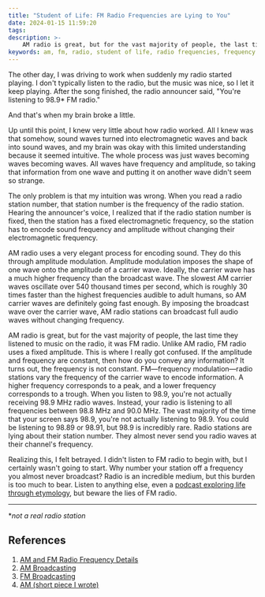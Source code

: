 ```yaml
---
title: "Student of Life: FM Radio Frequencies are Lying to You"
date: 2024-01-15 11:59:20
tags:
description: >-
    AM radio is great, but for the vast majority of people, the last time they listened to music on the radio, it was FM radio. Unlike AM radio, FM radio uses a fixed amplitude. This is where I really got confused. If the amplitude and frequency are constant, then how do you convey any information? It turns out, the frequency is not constant. FM—frequency modulation—radio stations vary the frequency of the carrier wave to encode information. A higher frequency corresponds to a peak, and a lower frequency corresponds to a trough. When you listen to 98.9, you're not actually receiving 98.9 MHz radio waves. Instead, your radio is listening to all frequencies between 98.8 MHz and 90.0 MHz. The vast majority of the time that your screen says 98.9, you're not actually listening to 98.9. You could be listening to 98.89 or 98.91, but 98.9 is incredibly rare. Radio stations are lying about their station number. They almost never send you radio waves at their channel's frequency.
keywords: am, fm, radio, student of life, radio frequencies, frequency modulation, amplitude modulation
---
```



The other day, I was driving to work when suddenly my radio started playing. I don't typically listen to the radio, but the music was nice, so I let it keep playing. After the song finished, the radio announcer said, "You're listening to 98.9* FM radio."

And that's when my brain broke a little.

Up until this point, I knew very little about how radio worked. All I knew was that somehow, sound waves turned into electromagnetic waves and back into sound waves, and my brain was okay with this limited understanding because it seemed intuitive. The whole process was just waves becoming waves becoming waves. All waves have frequency and amplitude, so taking that information from one wave and putting it on another wave didn't seem so strange.

The only problem is that my intuition was wrong. When you read a radio station number, that station number is the frequency of the radio station. Hearing the announcer's voice, I realized that if the radio station number is fixed, then the station has a fixed electromagnetic frequency, so the station has to encode sound frequency and amplitude without changing their electromagnetic frequency. 

AM radio uses a very elegant process for encoding sound. They do this through amplitude modulation. Amplitude modulation imposes the shape of one wave onto the amplitude of a carrier wave. Ideally, the carrier wave has a much higher frequency than the broadcast wave. The slowest AM carrier waves oscillate over 540 thousand times per second, which is roughly 30 times faster than the highest frequencies audible to adult humans, so AM carrier waves are definitely going fast enough. By imposing the broadcast wave over the carrier wave, AM radio stations can broadcast full audio waves without changing frequency. 

AM radio is great, but for the vast majority of people, the last time they listened to music on the radio, it was FM radio. Unlike AM radio, FM radio uses a fixed amplitude. This is where I really got confused. If the amplitude and frequency are constant, then how do you convey any information? It turns out, the frequency is not constant. FM—frequency modulation—radio stations vary the frequency of the carrier wave to encode information. A higher frequency corresponds to a peak, and a lower frequency corresponds to a trough. When you listen to 98.9, you're not actually receiving 98.9 MHz radio waves. Instead, your radio is listening to all frequencies between 98.8 MHz and 90.0 MHz. The vast majority of the time that your screen says 98.9, you're not actually listening to 98.9. You could be listening to 98.89 or 98.91, but 98.9 is incredibly rare. Radio stations are lying about their station number. They almost never send you radio waves at their channel's frequency.

Realizing this, I felt betrayed. I didn't listen to FM radio to begin with, but I certainly wasn't going to start. Why number your station off a frequency you almost never broadcast? Radio is an incredible medium, but this burden is too much to bear. Listen to anything else, even a [podcast exploring life through etymology](https://jonikpodcast.github.io), but beware the lies of FM radio.

<!-- After realizing this bitter truth about FM radio, I have stopped listening to it altogether. I am not the only one. Countless people have stopped listening to FM radio, and each one realized the same truth I did. Retract your radio antennas. Shut off your receivers. Stop listening to the radio, because they stopped listening to you a long time ago. -->

---

*_not a real radio station_

## References

1. [AM and FM Radio Frequency Details](https://www.fcc.gov/media/radio/fm-frequencies-end-odd-decimal)
2. [AM Broadcasting](https://en.wikipedia.org/wiki/AM_broadcasting)
3. [FM Broadcasting](https://en.wikipedia.org/wiki/FM_broadcasting)
4. [AM (short piece I wrote)](/am/)
